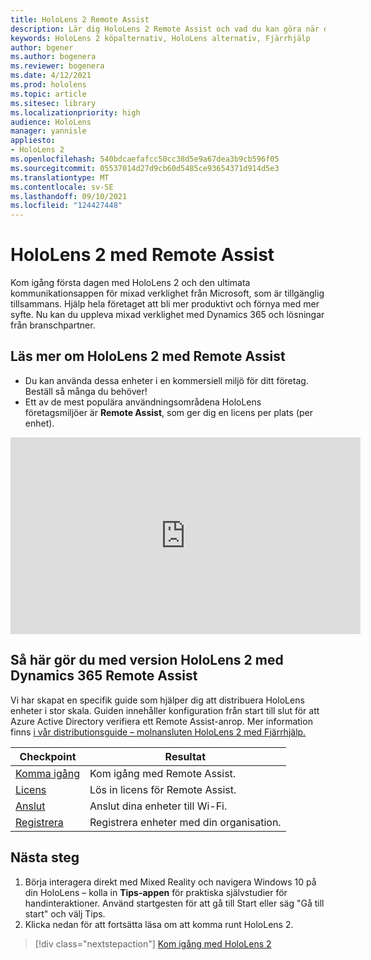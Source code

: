 ```yaml
---
title: HoloLens 2 Remote Assist
description: Lär dig HoloLens 2 Remote Assist och vad du kan göra när du har skaffat en egen.
keywords: HoloLens 2 köpalternativ, HoloLens alternativ, Fjärrhjälp
author: bgener
ms.author: bogenera
ms.reviewer: bogenera
ms.date: 4/12/2021
ms.prod: hololens
ms.topic: article
ms.sitesec: library
ms.localizationpriority: high
audience: HoloLens
manager: yannisle
appliesto:
- HoloLens 2
ms.openlocfilehash: 540bdcaefafcc50cc38d5e9a67dea3b9cb596f05
ms.sourcegitcommit: 05537014d27d9cb60d5485ce93654371d914d5e3
ms.translationtype: MT
ms.contentlocale: sv-SE
ms.lasthandoff: 09/10/2021
ms.locfileid: "124427448"
---
```

# <a name="hololens-2-with-remote-assist"></a>HoloLens 2 med Remote Assist

Kom igång första dagen med HoloLens 2 och den ultimata kommunikationsappen för mixad verklighet från Microsoft, som är tillgänglig tillsammans. Hjälp hela företaget att bli mer produktivt och förnya med mer syfte. Nu kan du uppleva mixad verklighet med Dynamics 365 och lösningar från branschpartner.

## <a name="learn-about-hololens-2-with-remote-assist"></a>Läs mer om HoloLens 2 med Remote Assist
- Du kan använda dessa enheter i en kommersiell miljö för ditt företag. Beställ så många du behöver!
- Ett av de mest populära användningsområdena HoloLens företagsmiljöer är **Remote Assist**, som ger dig en licens per plats (per enhet).

<iframe width="560" height="315" src="https://www.youtube.com/embed/d3YT8j0yYl0" frameborder="0" allow="accelerometer; autoplay; clipboard-write; encrypted-media; gyroscope; picture-in-picture" allowfullscreen></iframe>

## <a name="heres-what-to-do-next-with-the-hololens-2-with-dynamics-365-remote-assist-edition"></a>Så här gör du med version HoloLens 2 med Dynamics 365 Remote Assist

Vi har skapat en specifik guide som hjälper dig att distribuera HoloLens enheter i stor skala. Guiden innehåller konfiguration från start till slut för att Azure Active Directory verifiera ett Remote Assist-anrop. Mer information finns [i vår distributionsguide – molnansluten HoloLens 2 med Fjärrhjälp.](hololens2-cloud-connected-overview.md)

| Checkpoint  | Resultat                                |
|-------------|----------------------------------------|
| [Komma igång](/dynamics365/mixed-reality/remote-assist/overview-hololens) | Kom igång med Remote Assist.        |
| [Licens](/dynamics365/mixed-reality/remote-assist/deploy-remote-assist#add-and-assign-licenses)     | Lös in licens för Remote Assist.      |
| [Anslut](/hololens/hololens-network)     | Anslut dina enheter till Wi-Fi.       |
| [Registrera](/hololens/hololens-enroll-mdm)      | Registrera enheter med din organisation. |

## <a name="next-steps"></a>Nästa steg

1. Börja interagera direkt med Mixed Reality och navigera Windows 10 på din HoloLens – kolla in **Tips-appen** för praktiska självstudier för handinteraktioner. Använd startgesten för att gå till Start eller säg "Gå till start" och välj Tips.
1. Klicka nedan för att fortsätta läsa om att komma runt HoloLens 2.

> [!div class="nextstepaction"]
> [Kom igång med HoloLens 2](hololens2-basic-usage.md)
